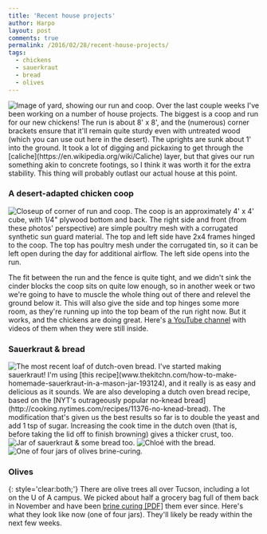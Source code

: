 ```yaml
---
title: 'Recent house projects'
author: Harpo
layout: post
comments: true
permalink: /2016/02/28/recent-house-projects/
tags:
  - chickens
  - sauerkraut
  - bread
  - olives
---
```



<img src='/assets/media/jekyll/images/2016-02-26/2016-02-22 14.31.15 yard.jpg' class='lightbox-projects20160228 rightimg smallimg' alt='Image of yard, showing our run and coop.' />
Over the last couple weeks I've been working on a number of house projects.  The biggest is a coop and run for our new chickens!  The run is about 8' x 8', and the (numerous) corner brackets ensure that it'll remain quite sturdy even with untreated wood (which you can use out here in the desert).  The uprights are sunk about 1' into the ground.  It took a lot of digging and pickaxing to get through the [caliche](https://en.wikipedia.org/wiki/Caliche) layer, but that gives our run something akin to concrete footings, so I think it was worth it for the extra stability.  This thing will probably outlast our actual house at this point.

### A desert-adapted chicken coop

<img class="lightbox-projects20160228 rightimg smallimg" alt="Closeup of corner of run and coop." src="/assets/media/jekyll/images/2016-02-26/2016-02-22 14.30.59 runcoop.jpg" />
The coop is an approximately 4' x 4' cube, with 1/4" plywood bottom and back.  The right side and front (from these photos' perspective) are simple poultry mesh with a corrugated synthetic sun guard material.  The top and left side have 2x4 frames hinged to the coop.  The top has poultry mesh under the corrugated tin, so it can be left open during the day for additional airflow.  The left side opens into the run.

The fit between the run and the fence is quite tight, and we didn't sink the cinder blocks the coop sits on quite low enough, so in another week or two we're going to have to muscle the whole thing out of there and relevel the ground below it.  This will also give the side and top hinges some more room, as they're running up into the top beam of the run right now.  But it works, and the chickens are doing great.  Here's [a YouTube channel](https://www.youtube.com/playlist?list=PLMNkTHb9J77kGNHbxbsuQLYfwjdvz5kyX) with videos of them when they were still inside.

### Sauerkraut & bread

<img class = "lightbox-projects20160228 rightimg smallimg" alt="The most recent loaf of dutch-oven bread." src="/assets/media/jekyll/images/2016-02-26/2016-02-26 15.52.39 bread.jpg" />
I've started making sauerkraut!  I'm using [this recipe](www.thekitchn.com/how-to-make-homemade-sauerkraut-in-a-mason-jar-193124), and it really is as easy and delicious as it sounds.  We are also developing a dutch oven bread recipe, based on the [NYT's outrageously popular no-knead bread](http://cooking.nytimes.com/recipes/11376-no-knead-bread).  The modification that's given us the best results so far is to double the yeast and add 1 tsp of sugar.  Increasing the cook time in the dutch oven (that is, before taking the lid off to finish browning) gives a thicker crust, too.
<div class="imgrow">
<img class = "lightbox-projects20160228 smallimg" alt="Jar of sauerkraut & some bread too." src="/assets/media/jekyll/images/2016-02-26/2016-02-22 14.39.51 breadkraut.jpg" />
<img class = "lightbox-projects20160228 smallimg" alt="Chloé with the bread." src="/assets/media/jekyll/images/2016-02-26/2016-02-26 15.52.51 chloebread.jpg" />
<img class="lightbox-projects20160228 smallimg" alt="One of four jars of olives brine-curing." src="/assets/media/jekyll/images/2016-02-26/2016-02-26 14.39.33 olives.jpg" />
</div>

### Olives
{: style='clear:both;'}
There are olive trees all over Tucson, including a lot on the U of A campus.  We picked about half a grocery bag full of them back in November and have been [brine curing \[PDF\]](http://anrcatalog.ucanr.​edu/pdf/8267.pdf) them ever since.  Here's what they look like now (one of four jars).  They'll likely be ready within the next few weeks.

